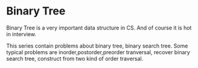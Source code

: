 Binary Tree
====

Binary Tree is a very important data structure in CS. And of course it is hot in interview.

This series contain problems about binary tree, binary search tree. Some typical problems are inorder,postorder,preorder tranversal, recover binary search tree, construct from two kind of order traversal.
